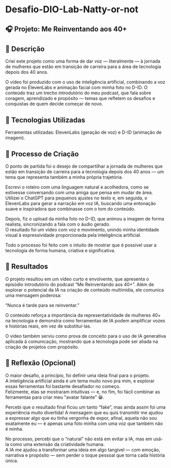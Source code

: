 # Desafio-DIO-Lab-Natty-or-not

## 🎧 Projeto: Me Reinventando aos 40+

## 📒 Descrição
Criei este projeto como uma forma de dar voz — literalmente — à jornada de mulheres que estão em transição de carreira para a área de tecnologia depois dos 40 anos.

O vídeo foi produzido com o uso de inteligência artificial, combinando a voz gerada no ElevenLabs e animação facial com minha foto no D-ID.
O conteúdo traz um trecho introdutório do meu podcast, que fala sobre coragem, aprendizado e propósito — temas que refletem os desafios e conquistas de quem decide começar de novo.

## 🤖 Tecnologias Utilizadas
Ferramentas utilizadas: ElevenLabs (geração de voz) e D-ID (animação de imagem).

## 🧐 Processo de Criação
O ponto de partida foi o desejo de compartilhar a jornada de mulheres que estão em transição de carreira para a tecnologia depois dos 40 anos — um tema que representa também a minha própria trajetória.  

Escrevi o roteiro com uma linguagem natural e acolhedora, como se estivesse conversando com uma amiga que pensa em mudar de área.  
Utilizei o ChatGPT para pequenos ajustes no texto e, em seguida, o ElevenLabs para gerar a narração em voz IA, buscando uma entonação suave e inspiradora que combinasse com o tom do conteúdo.  

Depois, fiz o upload da minha foto no D-ID, que animou a imagem de forma realista, sincronizando a fala com o áudio gerado.  
O resultado foi um vídeo com voz e movimento, unindo minha identidade visual à expressividade proporcionada pela inteligência artificial.  

Todo o processo foi feito com o intuito de mostrar que é possível usar a tecnologia de forma humana, criativa e significativa.  

## 🚀 Resultados
O projeto resultou em um vídeo curto e envolvente, que apresenta o episódio introdutório do podcast “Me Reinventando aos 40+”.
Além de explorar o potencial da IA na criação de conteúdo multimídia, ele comunica uma mensagem poderosa:

“Nunca é tarde para se reinventar.”

O conteúdo reforça a importância da representatividade de mulheres 40+ na tecnologia e demonstra como ferramentas de IA podem amplificar vozes e histórias reais, em vez de substituí-las.

O vídeo também serviu como prova de conceito para o uso de IA generativa aplicada à comunicação, mostrando que a tecnologia pode ser aliada na criação de projetos com propósito.

## 💭 Reflexão (Opcional)
O maior desafio, a princípio, foi definir uma ideia final para o projeto.  
A inteligência artificial ainda é um tema muito novo pra mim, e explorar essas ferramentas foi bastante desafiador no começo.  
Felizmente, elas se mostraram intuitivas — e, no fim, foi fácil combinar as ferramentas para criar meu "avatar falante" 😁.

Percebi que o resultado final ficou um tanto “fake”, mas ainda assim foi uma experiência muito divertida!
A mensagem que eu quis transmitir me ajudou a expressar algo que eu tinha vergonha de expor, afinal, aquela não sou exatamente eu — é apenas uma foto minha com uma voz que também não é minha.

No processo, percebi que o “natural” não está em evitar a IA, mas em usá-la como uma extensão da criatividade humana.  
A IA me ajudou a transformar uma ideia em algo tangível — com emoção, narrativa e propósito — sem perder o toque pessoal que torna cada história única.  
